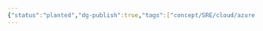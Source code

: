 ```yaml
---
{"status":"planted","dg-publish":true,"tags":["concept/SRE/cloud/azure /sdk","review"],"ms-learn-url":"https://learn.microsoft.com/en-us/dotnet/azure/sdk/packages","definition":"Azure SDK for .NET package index","creation_date":"2024-05-02 18:40","permalink":"/concepts/azure-sdk-packages/","dgPassFrontmatter":true}
---
```


